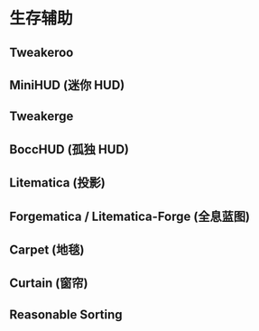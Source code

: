 # 生存辅助

## Tweakeroo

## MiniHUD (迷你 HUD)

## Tweakerge

## BoccHUD (孤独 HUD)

## Litematica (投影)

## Forgematica / Litematica-Forge (全息蓝图)

## Carpet (地毯)

## Curtain (窗帘)

## Reasonable Sorting
